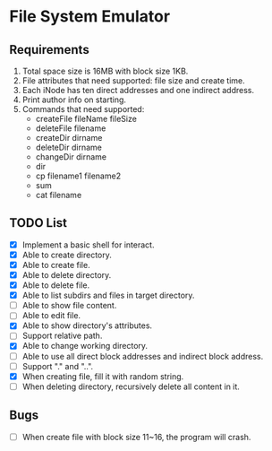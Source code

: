 # File System Emulator
## Requirements
1. Total space size is 16MB with block size 1KB.
2. File attributes that need supported: file size and create time.
3. Each iNode has ten direct addresses and one  indirect address.
4. Print author info on starting.
5. Commands that need supported: 
    + createFile fileName fileSize
    + deleteFile filename
    + createDir dirname
    + deleteDir dirname
    + changeDir dirname
    + dir
    + cp filename1 filename2
    + sum
    + cat filename

## TODO List
- [x] Implement a basic shell for interact.
- [x] Able to create directory.
- [x] Able to create file.
- [x] Able to delete directory.
- [x] Able to delete file.
- [x] Able to list subdirs and files in target directory.
- [ ] Able to show file content.
- [ ] Able to edit file.
- [x] Able to show directory's attributes.
- [ ] Support relative path.
- [x] Able to change working directory.
- [ ] Able to use all direct block addresses and indirect block address.
- [ ] Support "." and "..".
- [x] When creating file, fill it with random string.
- [ ] When deleting directory, recursively delete all content in it.

## Bugs
- [ ] When create file with block size 11~16, the program will crash.